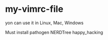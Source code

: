 # my-vimrc-file
yon can use it in Linux, Mac, Windows

Must install
  pathogen
  NERDTree
  happy_hacking
